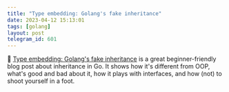 ```yaml
---
title: "Type embedding: Golang's fake inheritance"
date: 2023-04-12 15:13:01
tags: [golang]
layout: post
telegram_id: 601
---
```


📝 [Type embedding: Golang's fake inheritance](https://www.dolthub.com/blog/2023-02-22-golangs-fake-inheritance/) is a great beginner-friendly blog post about inheritance in Go. It shows how it's different from OOP, what's good and bad about it, how it plays with interfaces, and how (not) to shoot yourself in a foot.
